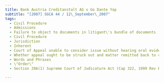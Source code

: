 ```yaml
---
title: Bank Austria Creditanstalt AG v Go Dante Yap 
subtitle: "[2007] SGCA 44 / 12\_September\_2007"
tags:
  - Civil Procedure
  - Admissions
  - Failure to object to documents in litigant\'s bundle of documents
  - Civil Procedure
  - Jurisdiction
  - Inherent
  - Court of Appeal unable to consider issue without hearing oral evidence
  - Whether appeal ought to be struck out and matter remitted back to court below for reconsideration
  - Words and Phrases
  - \"Order\"
  - Section 29A(1) Supreme Court of Judicature Act (Cap 322, 1999 Rev Ed)

---
```


